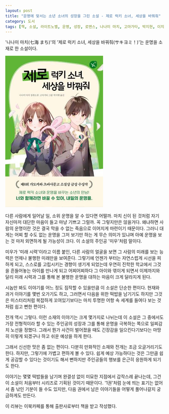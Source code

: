 ```yaml
---
layout: post
title: "운명에 맞서는 소년 소녀의 성장을 그린 소설 - 제로 럭키 소녀, 세상을 바꿔줘"
category: 도서
tags: [책, 소설, 라이트노벨, 운명, 성장, 로맨스, 나나미 마치, 고마가타, 박지현, 이지북, 이북카페, 서평]
---
```


'나나미 마치(七海 まち)'의
'제로 럭키 소녀, 세상을 바꿔줘(サキヨミ！)'는
운명을 소재로 한 소설이다.

![표지](/images/sakiyomi-book-h480.jpg)

다른 사람에게 일어날 일, 소위 운명을 알 수 있다면 어떨까.
마치 신이 된 것처럼 자기 자신마저 대단한 마음이 들고 마냥 기쁘고 그럴까.
꼭 그렇지만은 않을거다.
왜냐하면 사람의 운명이란 것은 결국 막을 수 없는 죽음으로 이어지게 마련이기 때문이다.
그러니 대게는 어찌 할 수도 없는 운명을 그저 보기만 하는 게 무슨 의미가 있냐며
아예 운명을 보는 것 마저 외면하게 될 가능성이 크다.
이 소설의 주인공 '미우'처럼 말이다.

미우가 '미래 시력'이라고 이름 붙인, 다른 사람의 얼굴을 보면 그 사람의 미래를 보는 능력은 언제나 불행한 미래만을 보여준다.
그렇기에 언젠가 부터는 자연스럽게 시선을 피하게 되고,
스스로를 고립시키는 경향이 생기게 되었는데
우연히 진학한 학교에서 그것을 흔들어놓는 아이를 만나게 되고
어찌어찌하다 그 아이와 엮이게 되면서 이제까지와 달리 미래 시력과 그를 통해 본 불행한 운명을 대하는 마음이 크게 달라지게 된다.

시놉만 봐도 이야기를 어느 정도 짐작할 수 있을만큼 이 소설은 단순한 편이다.
현재와 과거 이야기를 몇번 오가기도 하고,
그러면서 다음을 위한 떡밥을 남기기도 하지만
그것은 미스터리처럼 복잡하게 꼬여있기보다는 마치 투명한 어항 속 세계를 들여다 보는 것처럼 쉽고 뻔한 편이다.

전개 역시 그렇다.
이런 소재의 이야기는 크게 몇가지로 나뉘는데
 이 소설은 그 중에서도 가장 전형적이라 할 수 있는
 주인공의 성장과 그를 통해 운명을 극복하는 쪽으로 일찌감치 노선을 정했다.
그래서 뭔가 사건이 벌어졌을 때도 긴장감을 일으킨다기보다는 마땅히 이렇게 되겠구나 하고 쉬운 예상을 하게 한다.

그래서 신선한 맛은 좀 없는 편이다.
다분히 만화적인 소재와 전개는 조금 오글거리기도 한다.
하지만, 그렇기에 가볍고 편하게 볼 수 있다.
쉽게 예상 가능하다는 것은 그만큼 쉽게 공감할 수 있다는 것이기도 해서
뻔하지만 주인공들의 행보를 은근히 응원하게 되기도 한다.

이야기는 몇몇 떡밥들을 남기며 완결성 없이 미묘한 지점에서 갑작스레 끝나는데,
그건 이 소설이 처음부터 시리즈로 기획된 것이기 때문이다.
'1권'처럼 눈에 띄는 표기는 없어서 좀 낚인 기분이 들 수도 있지만,
다음 권에서 남은 이야기들을 어떻게 풀어나갈지 궁금하게도 만든다.



<div class="im im-info">
이 리뷰는 이북카페를 통해 출판사로부터 책을 받고 작성했다.
</div>
